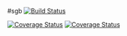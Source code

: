#sgb
[![Build Status](https://travis-ci.org/theninjateam/sgb.svg?branch=gestaoobras)](https://travis-ci.org/theninjateam/sgb)

[![Coverage Status](https://coveralls.io/repos/github/theninjateam/sgb/badge.svg?branch=master)](https://coveralls.io/github/theninjateam/sgb?branch=master)
[![Coverage Status](https://coveralls.io/repos/github/theninjateam/sgb/badge.svg?branch=gestaoobras)](https://coveralls.io/github/theninjateam/sgb?branch=gestaoobras)